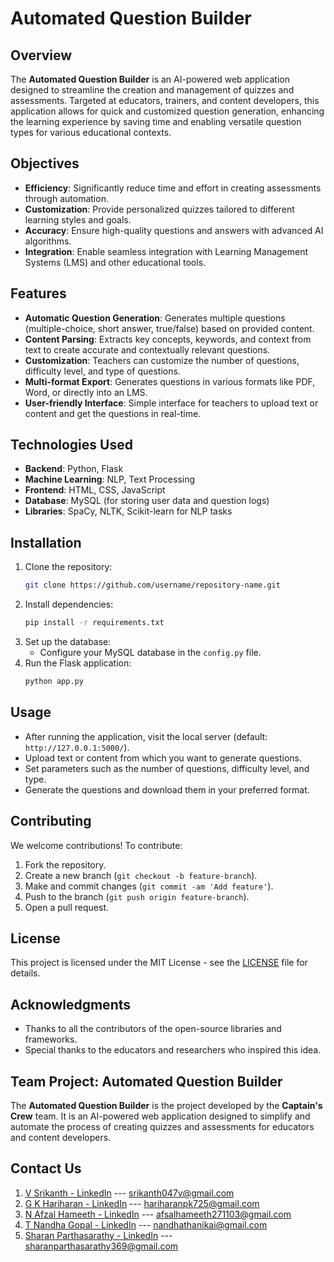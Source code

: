 # Automated Question Builder

## Overview

The **Automated Question Builder** is an AI-powered web application designed to streamline the creation and management of quizzes and assessments. Targeted at educators, trainers, and content developers, this application allows for quick and customized question generation, enhancing the learning experience by saving time and enabling versatile question types for various educational contexts.

## Objectives

- **Efficiency**: Significantly reduce time and effort in creating assessments through automation.
- **Customization**: Provide personalized quizzes tailored to different learning styles and goals.
- **Accuracy**: Ensure high-quality questions and answers with advanced AI algorithms.
- **Integration**: Enable seamless integration with Learning Management Systems (LMS) and other educational tools.

## Features

- **Automatic Question Generation**: Generates multiple questions (multiple-choice, short answer, true/false) based on provided content.
- **Content Parsing**: Extracts key concepts, keywords, and context from text to create accurate and contextually relevant questions.
- **Customization**: Teachers can customize the number of questions, difficulty level, and type of questions.
- **Multi-format Export**: Generates questions in various formats like PDF, Word, or directly into an LMS.
- **User-friendly Interface**: Simple interface for teachers to upload text or content and get the questions in real-time.

## Technologies Used

- **Backend**: Python, Flask
- **Machine Learning**: NLP, Text Processing
- **Frontend**: HTML, CSS, JavaScript
- **Database**: MySQL (for storing user data and question logs)
- **Libraries**: SpaCy, NLTK, Scikit-learn for NLP tasks

## Installation

1. Clone the repository:
    ```bash
    git clone https://github.com/username/repository-name.git
    ```
2. Install dependencies:
    ```bash
    pip install -r requirements.txt
    ```
3. Set up the database:
    - Configure your MySQL database in the `config.py` file.
4. Run the Flask application:
    ```bash
    python app.py
    ```

## Usage

- After running the application, visit the local server (default: `http://127.0.0.1:5000/`).
- Upload text or content from which you want to generate questions.
- Set parameters such as the number of questions, difficulty level, and type.
- Generate the questions and download them in your preferred format.

## Contributing

We welcome contributions! To contribute:

1. Fork the repository.
2. Create a new branch (`git checkout -b feature-branch`).
3. Make and commit changes (`git commit -am 'Add feature'`).
4. Push to the branch (`git push origin feature-branch`).
5. Open a pull request.

## License

This project is licensed under the MIT License - see the [LICENSE](LICENSE) file for details.

## Acknowledgments

- Thanks to all the contributors of the open-source libraries and frameworks.
- Special thanks to the educators and researchers who inspired this idea.


## Team Project: Automated Question Builder

The **Automated Question Builder** is the project developed by the **Captain's Crew** team. It is an AI-powered web application designed to simplify and automate the process of creating quizzes and assessments for educators and content developers.

## Contact Us

1. [V Srikanth - LinkedIn](https://www.linkedin.com/in/srikanthv3047/) --- srikanth047v@gmail.com
2. [G K Hariharan - LinkedIn](https://www.linkedin.com/in/gk-hariharan-875604239/) --- hariharanpk725@gmail.com
3. [N Afzal Hameeth - LinkedIn](https://www.linkedin.com/in/afsal-hameeth-01a099281/) --- afsalhameeth271103@gmail.com
4. [T Nandha Gopal - LinkedIn](https://www.linkedin.com/in/nandhagopal-t-97729b257/) --- nandhathanikai@gmail.com
5. [Sharan Parthasarathy - LinkedIn](https://www.linkedin.com/in/sharan-parthasarathy-27928124b/) --- sharanparthasarathy369@gmail.com
